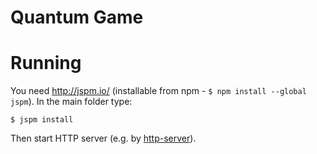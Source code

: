 Quantum Game
============

# Running

You need http://jspm.io/ (installable from npm - `$ npm install --global jspm`).
In the main folder type:

    $ jspm install

Then start HTTP server (e.g. by [http-server](https://www.npmjs.com/package/http-server)).
